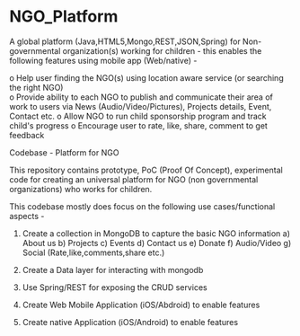 NGO_Platform
============


A global platform (Java,HTML5,Mongo,REST,JSON,Spring) for Non-governmental organization(s) working for children - this enables the following features using mobile app (Web/native) - 

o	Help user finding the NGO(s) using location aware service (or searching the right NGO)  
o	Provide ability to each NGO to publish and communicate their area of work to users via News (Audio/Video/Pictures), Projects details, Event, Contact etc.
o	Allow NGO to run child sponsorship program and track child's progress
o	Encourage user to rate, like, share, comment to get feedback



Codebase - Platform for NGO

This repository contains prototype, PoC (Proof Of Concept), experimental code for creating an universal platform for NGO
(non governmental organizations) who works for children. 

This codebase mostly does focus on the following use cases/functional aspects - 


1) Create a collection in MongoDB to capture the basic NGO information 
   a) About us
   b) Projects
   c) Events
   d) Contact us
   e) Donate
   f) Audio/Video
   g) Social (Rate,like,comments,share etc.)
   
2) Create a  Data  layer for interacting with mongodb

3) Use Spring/REST for exposing the CRUD services

4) Create Web Mobile Application (iOS/Abdroid) to enable features

5) Create native Application (iOS/Android) to enable features
